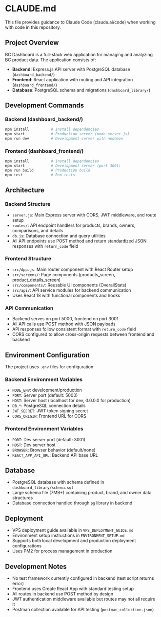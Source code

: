 # CLAUDE.md

This file provides guidance to Claude Code (claude.ai/code) when working with code in this repository.

## Project Overview

BC Dashboard is a full-stack web application for managing and analyzing BC product data. The application consists of:

- **Backend**: Express.js API server with PostgreSQL database (`dashboard_backend/`)
- **Frontend**: React application with routing and API integration (`dashboard_frontend/`)
- **Database**: PostgreSQL schema and migrations (`dashboard_library/`)

## Development Commands

### Backend (dashboard_backend/)
```bash
npm install          # Install dependencies
npm start            # Production server (node server.js)
npm run dev          # Development server with nodemon
```

### Frontend (dashboard_frontend/)
```bash
npm install          # Install dependencies
npm start            # Development server (port 3001)
npm run build        # Production build
npm test             # Run tests
```

## Architecture

### Backend Structure
- `server.js`: Main Express server with CORS, JWT middleware, and route setup
- `routes/`: API endpoint handlers for products, brands, owners, comparisons, and details
- `db.js`: Database connection and query utilities
- All API endpoints use POST method and return standardized JSON responses with `return_code` field

### Frontend Structure
- `src/App.js`: Main router component with React Router setup
- `src/screens/`: Page components (products_screen, product_details_screen)
- `src/components/`: Reusable UI components (OverallStats)
- `src/api/`: API service modules for backend communication
- Uses React 18 with functional components and hooks

### API Communication
- Backend serves on port 5000, frontend on port 3001
- All API calls use POST method with JSON payloads
- API responses follow consistent format with `return_code` field
- CORS configured to allow cross-origin requests between frontend and backend

## Environment Configuration

The project uses `.env` files for configuration:

### Backend Environment Variables
- `NODE_ENV`: development/production
- `PORT`: Server port (default: 5000)
- `HOST`: Server host (localhost for dev, 0.0.0.0 for production)
- `DB_*`: PostgreSQL connection details
- `JWT_SECRET`: JWT token signing secret
- `CORS_ORIGIN`: Frontend URL for CORS

### Frontend Environment Variables
- `PORT`: Dev server port (default: 3001)
- `HOST`: Dev server host
- `BROWSER`: Browser behavior (default/none)
- `REACT_APP_API_URL`: Backend API base URL

## Database

- PostgreSQL database with schema defined in `dashboard_library/schema.sql`
- Large schema file (7MB+) containing product, brand, and owner data structures
- Database connection handled through `pg` library in backend

## Deployment

- VPS deployment guide available in `VPS_DEPLOYMENT_GUIDE.md`
- Environment setup instructions in `ENVIRONMENT_SETUP.md`
- Supports both local development and production deployment configurations
- Uses PM2 for process management in production

## Development Notes

- No test framework currently configured in backend (test script returns error)
- Frontend uses Create React App with standard testing setup
- All routes in backend use POST method by design
- JWT authentication middleware available but routes may not all require it
- Postman collection available for API testing (`postman_collection.json`)